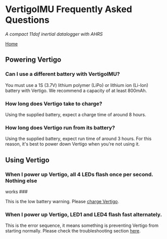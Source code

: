# VertigoIMU Frequently Asked Questions

_A compact 11dof inertial datalogger with AHRS_

[Home](index.md)

## Powering Vertigo

### Can I use a different battery with VertigoIMU? ###

You must use a 1S (3.7V) lithium polymer (LiPo) or lithium ion (Li-Ion) battery
with Vertigo. We recommend a capacity of at least 800mAh.

### How long does Vertigo take to charge? ####

Using the supplied battery, expect a charge time of around 8 hours.

### How long does Vertigo run from its battery? ###

Using the supplied battery, expect run time of around 3 hours. For this reason,
it's best to power down Vertigo when you're not using it.

## Using Vertigo

### When I power up Vertigo, all 4 LEDs flash once per second. Nothing else
works ###

This is the low battery warning. Please [charge Vertigo](usage.md).

### When I power up Vertigo, LED1 and LED4 flash fast alternately. ###

This is the error sequence, it means something is preventing Vertigo from
starting normally. Please check the troubleshooting section [here](usage.md).
